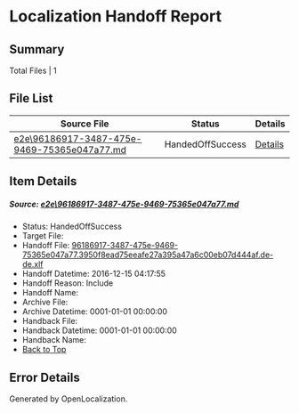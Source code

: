# <a name='report-top'></a> Localization Handoff Report

## Summary
 Total Files | 1

## File List
 Source File | Status | Details 
 ----------- | ------ | ------- 
 [e2e\96186917-3487-475e-9469-75365e047a77.md](https://github.com/OpenLocalizationTestOrg/ol-test0/blob/912f2a98b34ac3eedb5fd214cbc19c067decefa6/e2e/96186917-3487-475e-9469-75365e047a77.md) | HandedOffSuccess | [Details](#050b9401825e2415a2dfbc3f3d897982c66787164)

## Item Details
##### <a name='050b9401825e2415a2dfbc3f3d897982c66787164'></a> Source: [e2e\96186917-3487-475e-9469-75365e047a77.md](https://github.com/OpenLocalizationTestOrg/ol-test0/blob/912f2a98b34ac3eedb5fd214cbc19c067decefa6/e2e/96186917-3487-475e-9469-75365e047a77.md)
* Status: HandedOffSuccess
* Target File: 
* Handoff File: [96186917-3487-475e-9469-75365e047a77.3950f8ead75eeafe27a395a47a6c00eb07d444af.de-de.xlf](https://github.com/OpenLocalizationTestOrg/ol-test0-handoff/blob/3a1f6c5b6d01aac71be8a007c91b08cd43b7195b/ol-handoff/OpenLocalizationTestOrg/ol-test0-dede/xinjiang/ht/96186917-3487-475e-9469-75365e047a77.3950f8ead75eeafe27a395a47a6c00eb07d444af.de-de.xlf)
* Handoff Datetime: 2016-12-15 04:17:55
* Handoff Reason: Include
* Handoff Name: 
* Archive File: 
* Archive Datetime: 0001-01-01 00:00:00
* Handback File: 
* Handback Datetime: 0001-01-01 00:00:00
* Handback Name: 
* [Back to Top](#report-top)


## Error Details

Generated by OpenLocalization.
